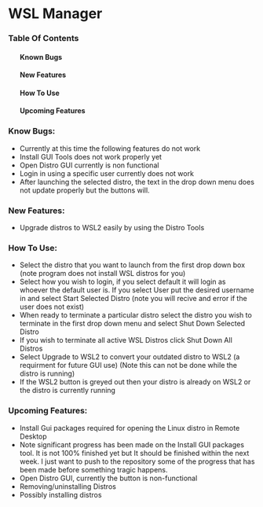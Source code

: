 # WSL Manager




### Table Of Contents

#### <ul>Known Bugs
#### <ul>New Features
#### <ul>How To Use
#### <ul>Upcoming Features


### Know Bugs:

* Currently at this time the following features do not work
* Install GUI Tools does not work properly yet
* Open Distro GUI currently is non functional
* Login in using a specific user currently does not work
* After launching the selected distro, the text in the drop down menu does not update properly but the buttons will.  


### New Features:
* Upgrade distros to WSL2 easily by using the Distro Tools

### How To Use:
* Select the distro that you want to launch from the first drop down box (note program does not install WSL distros for you)
* Select how you wish to login, if you select default it will login as whoever the default user is. If you select User put the desired username in and select Start Selected Distro (note you will recive and error if the user does not exist)
* When ready to terminate a particular distro select the distro you wish to terminate in the first drop down menu and select Shut Down Selected Distro
* If you wish to terminate all active WSL Distros click Shut Down All Distros
* Select Upgrade to WSL2 to convert your outdated distro to WSL2 (a requirment for future GUI use) (Note this can not be done while the distro is running)
* If the WSL2 button is greyed out then your distro is already on WSL2 or the distro is currently running









### Upcoming Features:
* Install Gui packages required for opening the Linux distro in Remote Desktop
* Note significant progress has been made on the Install GUI packages tool. It is not 100% finished yet but It should be finished within the next week. I just want to push to the repository some of the progress that has been made before something tragic happens.
* Open Distro GUI, currently the button is non-functional
* Removing/uninstalling Distros
* Possibly installing distros



